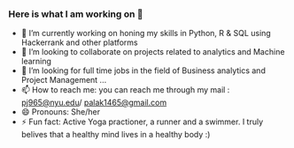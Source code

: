 ### Here is what I am working on  👋

- 🔭 I’m currently working on honing my skills in Python, R & SQL using Hackerrank and other platforms
- 👯 I’m looking to collaborate on projects related to analytics and Machine learning
- 🤔 I’m looking for full time jobs in the field of Business analytics and Project Management ...
- 📫 How to reach me: you can reach me through my mail : pj965@nyu.edu/ palak1465@gmail.com
- 😄 Pronouns: She/her
- ⚡ Fun fact: Active Yoga practioner, a runner and a swimmer. I truly belives that a healthy mind lives in a healthy body :)

